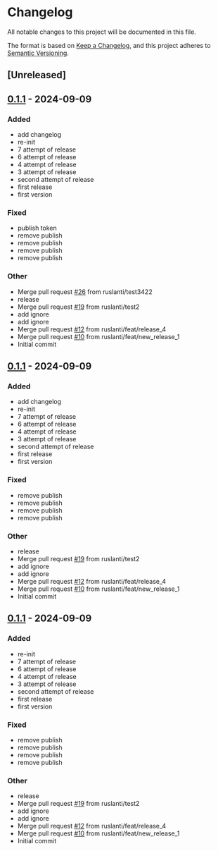 # Changelog
All notable changes to this project will be documented in this file.

The format is based on [Keep a Changelog](https://keepachangelog.com/en/1.0.0/),
and this project adheres to [Semantic Versioning](https://semver.org/spec/v2.0.0.html).

## [Unreleased]

## [0.1.1](https://github.com/ruslanti/test_release_2/releases/tag/v0.1.1) - 2024-09-09

### Added

- add changelog
- re-init
- 7 attempt of release
- 6 attempt of release
- 4 attempt of release
- 3 attempt of release
- second attempt of release
- first release
- first version

### Fixed

- publish token
- remove publish
- remove publish
- remove publish
- remove publish

### Other

- Merge pull request [#26](https://github.com/ruslanti/test_release_2/pull/26) from ruslanti/test3422
- release
- Merge pull request [#19](https://github.com/ruslanti/test_release_2/pull/19) from ruslanti/test2
- add ignore
- add ignore
- Merge pull request [#12](https://github.com/ruslanti/test_release_2/pull/12) from ruslanti/feat/release_4
- Merge pull request [#10](https://github.com/ruslanti/test_release_2/pull/10) from ruslanti/feat/new_release_1
- Initial commit

## [0.1.1](https://github.com/ruslanti/test_release_2/releases/tag/v0.1.1) - 2024-09-09

### Added

- add changelog
- re-init
- 7 attempt of release
- 6 attempt of release
- 4 attempt of release
- 3 attempt of release
- second attempt of release
- first release
- first version

### Fixed

- remove publish
- remove publish
- remove publish
- remove publish

### Other

- release
- Merge pull request [#19](https://github.com/ruslanti/test_release_2/pull/19) from ruslanti/test2
- add ignore
- add ignore
- Merge pull request [#12](https://github.com/ruslanti/test_release_2/pull/12) from ruslanti/feat/release_4
- Merge pull request [#10](https://github.com/ruslanti/test_release_2/pull/10) from ruslanti/feat/new_release_1
- Initial commit

## [0.1.1](https://github.com/ruslanti/test_release_2/releases/tag/v0.1.1) - 2024-09-09

### Added
- re-init
- 7 attempt of release
- 6 attempt of release
- 4 attempt of release
- 3 attempt of release
- second attempt of release
- first release
- first version

### Fixed
- remove publish
- remove publish
- remove publish
- remove publish

### Other
- release
- Merge pull request [#19](https://github.com/ruslanti/test_release_2/pull/19) from ruslanti/test2
- add ignore
- add ignore
- Merge pull request [#12](https://github.com/ruslanti/test_release_2/pull/12) from ruslanti/feat/release_4
- Merge pull request [#10](https://github.com/ruslanti/test_release_2/pull/10) from ruslanti/feat/new_release_1
- Initial commit
